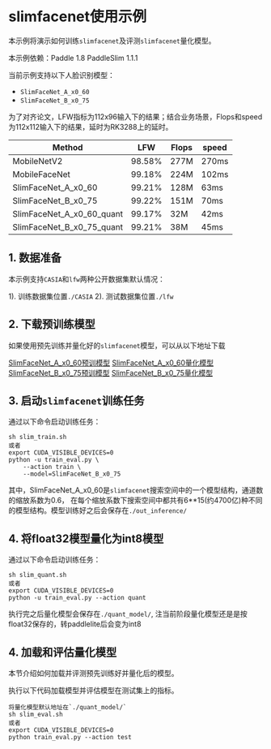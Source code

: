 # slimfacenet使用示例

本示例将演示如何训练`slimfacenet`及评测`slimfacenet`量化模型。

本示例依赖：Paddle 1.8 PaddleSlim 1.1.1

当前示例支持以下人脸识别模型：

- `SlimFaceNet_A_x0_60`
- `SlimFaceNet_B_x0_75`

为了对齐论文，LFW指标为112x96输入下的结果；结合业务场景，Flops和speed为112x112输入下的结果，延时为RK3288上的延时。

|Method|LFW|Flops|speed|
|------|-----|-----|-----|
|MobileNetV2|98.58%|277M|270ms|
|MobileFaceNet|99.18%|224M|102ms|
|SlimFaceNet_A_x0_60|99.21%|128M|63ms|
|SlimFaceNet_B_x0_75|99.22%|151M|70ms|
|SlimFaceNet_A_x0_60_quant|99.17%|32M|42ms|
|SlimFaceNet_B_x0_75_quant|99.21%|38M|45ms|

## 1. 数据准备

本示例支持`CASIA`和`lfw`两种公开数据集默认情况：

1). 训练数据集位置`./CASIA`
2). 测试数据集位置`./lfw`

## 2. 下载预训练模型

如果使用预先训练并量化好的`slimfacenet`模型，可以从以下地址下载

[SlimFaceNet_A_x0_60预训模型](https://paddlemodels.bj.bcebos.com/PaddleSlim/SlimFaceNet_A_x0_60_112x96.tar)
[SlimFaceNet_A_x0_60量化模型](https://paddlemodels.bj.bcebos.com/PaddleSlim/SlimFaceNet_A_x0_60_112x96_quant_post.tar)
[SlimFaceNet_B_x0_75预训模型](https://paddlemodels.bj.bcebos.com/PaddleSlim/SlimFaceNet_B_x0_75_112x96.tar)
[SlimFaceNet_B_x0_75量化模型](https://paddlemodels.bj.bcebos.com/PaddleSlim/SlimFaceNet_B_x0_75_112x96_quant_post.tar)

## 3. 启动`slimfacenet`训练任务

通过以下命令启动训练任务：

```
sh slim_train.sh
或者
export CUDA_VISIBLE_DEVICES=0
python -u train_eval.py \
    --action train \
    --model=SlimFaceNet_B_x0_75
```

其中，SlimFaceNet_A_x0_60是`slimfacenet`搜索空间中的一个模型结构，通道数的缩放系数为0.6，
在每个缩放系数下搜索空间中都共有6**15(约4700亿)种不同的模型结构。模型训练好之后会保存在`./out_inference/`


## 4. 将float32模型量化为int8模型

通过以下命令启动训练任务：

```
sh slim_quant.sh
或者
export CUDA_VISIBLE_DEVICES=0
python -u train_eval.py --action quant
```
执行完之后量化模型会保存在`./quant_model/`, 注当前阶段量化模型还是是按float32保存的，转paddlelite后会变为int8

## 4. 加载和评估量化模型

本节介绍如何加载并评测预先训练好并量化后的模型。

执行以下代码加载模型并评估模型在测试集上的指标。

```
将量化模型默认地址在`./quant_model/`
sh slim_eval.sh
或者
export CUDA_VISIBLE_DEVICES=0
python train_eval.py --action test
```
